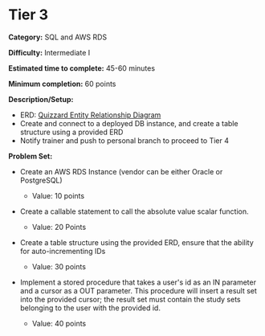 # Tier 3

**Category:** SQL and AWS RDS

**Difficulty:** Intermediate I

**Estimated time to complete:** 45-60 minutes

**Minimum completion:** 60 points

**Description/Setup:**
  - ERD: [Quizzard Entity Relationship Diagram](https://revature-note-assets.s3.amazonaws.com/quizzard-erd.png)
  - Create and connect to a deployed DB instance, and create a table structure using a provided ERD
  - Notify trainer and push to personal branch to proceed to Tier 4

**Problem Set:**
  - Create an AWS RDS Instance (vendor can be either Oracle or PostgreSQL)
    - Value: 10 points

  - Create a callable statement to call the absolute value scalar function.
    - Value: 20 Points

 - Create a table structure using the provided ERD, ensure that the ability for auto-incrementing IDs
    - Value: 30 points
	

  - Implement a stored procedure that takes a user's id as an IN parameter and a cursor as a OUT parameter. This procedure will insert a result set into the provided cursor; the result set must contain the study sets belonging to the user with the provided id.
    - Value: 40 points

